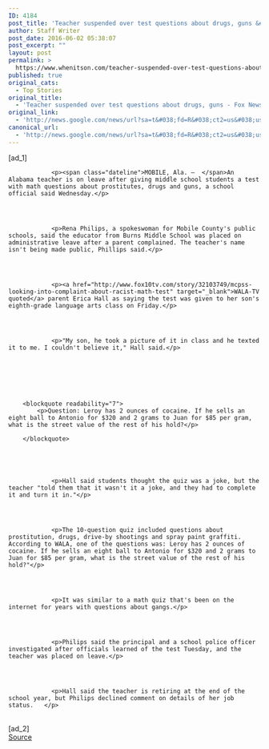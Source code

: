 ```yaml
---
ID: 4184
post_title: 'Teacher suspended over test questions about drugs, guns &#8211; Fox News'
author: Staff Writer
post_date: 2016-06-02 05:38:07
post_excerpt: ""
layout: post
permalink: >
  https://www.whenitson.com/teacher-suspended-over-test-questions-about-drugs-guns-fox-news/
published: true
original_cats:
  - Top Stories
original_title:
  - 'Teacher suspended over test questions about drugs, guns - Fox News'
original_link:
  - 'http://news.google.com/news/url?sa=t&#038;fd=R&#038;ct2=us&#038;usg=AFQjCNG3loIAgzjs13RuGNjGQ-KGjG9rpA&#038;clid=c3a7d30bb8a4878e06b80cf16b898331&#038;cid=52779123864995&#038;ei=P8ZPVwfL_sAB_7SXkAU&#038;url=http://www.foxnews.com/us/2016/06/02/teacher-suspended-over-test-questions-about-drugs-guns.html'
canonical_url:
  - 'http://news.google.com/news/url?sa=t&#038;fd=R&#038;ct2=us&#038;usg=AFQjCNG3loIAgzjs13RuGNjGQ-KGjG9rpA&#038;clid=c3a7d30bb8a4878e06b80cf16b898331&#038;cid=52779123864995&#038;ei=P8ZPVwfL_sAB_7SXkAU&#038;url=http://www.foxnews.com/us/2016/06/02/teacher-suspended-over-test-questions-about-drugs-guns.html'
---
```

 [ad_1]
<br><div readability="76.345873786408">
    
        
        
        
            
                <p><span class="dateline">MOBILE, Ala. –  </span>An Alabama teacher is on leave after giving middle school students a test with math questions about prostitutes, drugs and guns, a school official said Wednesday.</p>                
                

            	 
            
                <p>Rena Philips, a spokeswoman for Mobile County's public schools, said the educator from Burns Middle School was placed on administrative leave after a parent complained. The teacher's name isn't being made public, Phillips said.</p>                
                

            	 
            
                <p><a href="http://www.fox10tv.com/story/32103749/mcpss-looking-into-complaint-about-racist-math-test" target="_blank">WALA-TV quoted</a> parent Erica Hall as saying the test was given to her son's eighth-grade language arts class on Friday.</p>                
                

            	 
            
                <p>"My son, he took a picture of it in class and he texted it to me. I couldn't believe it," Hall said.</p>                
                

    

    

    
        <blockquote readability="7">
            <p>Question: Leroy has 2 ounces of cocaine. If he sells an eight ball to Antonio for $320 and 2 grams to Juan for $85 per gram, what is the street value of the rest of his hold?</p>
			
        </blockquote>
    


            	 
            
                <p>Hall said students thought the quiz was a joke, but the teacher "told them that it wasn't it a joke, and they had to complete it and turn it in."</p>                
                

            	 
            
                <p>The 10-question quiz included questions about prostitution, drugs, drive-by shootings and spray paint graffiti. According to WALA, one of the questions was: Leroy has 2 ounces of cocaine. If he sells an eight ball to Antonio for $320 and 2 grams to Juan for $85 per gram, what is the street value of the rest of his hold?"</p>                
                

            	 
            
                <p>It was similar to a math quiz that's been on the internet for years with questions about gangs.</p>                
                

            	 
            
                <p>Philips said the principal and a school police officer investigated after officials learned of the test Tuesday, and the teacher was placed on leave.</p>                
                

            	 
            
                <p>Hall said the teacher is retiring at the end of the school year, but Philips declined comment on details of her job status.   </p>                
                

            	 
            

            
                
                    
                
                


 

            
        
    
</div>
<br>[ad_2]
<br><a href="http://news.google.com/news/url?sa=t&#038;fd=R&#038;ct2=us&#038;usg=AFQjCNG3loIAgzjs13RuGNjGQ-KGjG9rpA&#038;clid=c3a7d30bb8a4878e06b80cf16b898331&#038;cid=52779123864995&#038;ei=P8ZPVwfL_sAB_7SXkAU&#038;url=http://www.foxnews.com/us/2016/06/02/teacher-suspended-over-test-questions-about-drugs-guns.html">Source </a>